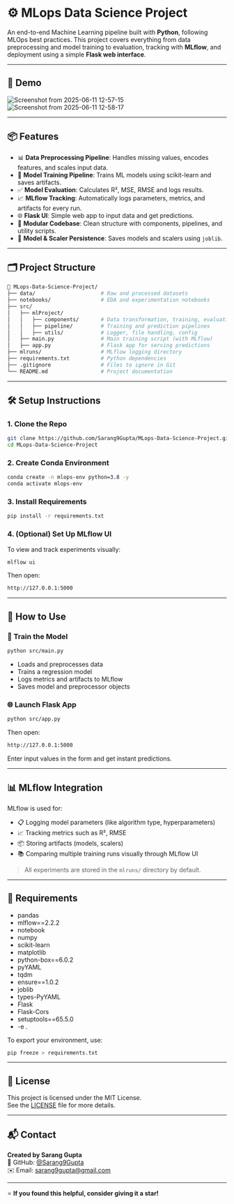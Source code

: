 # ⚙️ MLops Data Science Project

An end-to-end Machine Learning pipeline built with **Python**, following MLOps best practices. This project covers everything from data preprocessing and model training to evaluation, tracking with **MLflow**, and deployment using a simple **Flask web interface**.

---

## 📸 Demo

![Screenshot from 2025-06-11 12-57-15](https://github.com/user-attachments/assets/8f8f5483-2b29-4625-803f-0f02c853ad2a)
![Screenshot from 2025-06-11 12-58-17](https://github.com/user-attachments/assets/047f13b4-026b-4d44-97ef-872fd83b0cf3)

---

## 📦 Features

- 📊 **Data Preprocessing Pipeline**: Handles missing values, encodes features, and scales input data.
- 🧠 **Model Training Pipeline**: Trains ML models using scikit-learn and saves artifacts.
- ✅ **Model Evaluation**: Calculates R², MSE, RMSE and logs results.
- 📈 **MLflow Tracking**: Automatically logs parameters, metrics, and artifacts for every run.
- 🌐 **Flask UI**: Simple web app to input data and get predictions.
- 📁 **Modular Codebase**: Clean structure with components, pipelines, and utility scripts.
- 💾 **Model & Scaler Persistence**: Saves models and scalers using `joblib`.

---

## 🗂️ Project Structure

```bash
📁 MLops-Data-Science-Project/
├── data/                     # Raw and processed datasets
├── notebooks/                # EDA and experimentation notebooks
├── src/
│   ├── mlProject/
│   │   ├── components/       # Data transformation, training, evaluation
│   │   ├── pipeline/         # Training and prediction pipelines
│   │   ├── utils/            # Logger, file handling, config
│   ├── main.py               # Main training script (with MLflow)
│   ├── app.py                # Flask app for serving predictions
├── mlruns/                   # MLflow logging directory
├── requirements.txt          # Python dependencies
├── .gitignore                # Files to ignore in Git
└── README.md                 # Project documentation
```

---

## 🛠️ Setup Instructions

### 1. Clone the Repo

```bash
git clone https://github.com/Sarang9Gupta/MLops-Data-Science-Project.git
cd MLops-Data-Science-Project
```

### 2. Create Conda Environment

```bash
conda create -n mlops-env python=3.8 -y
conda activate mlops-env
```


### 3. Install Requirements

```bash
pip install -r requirements.txt
```

### 4. (Optional) Set Up MLflow UI

To view and track experiments visually:

```bash
mlflow ui
```

Then open:

```bash
http://127.0.0.1:5000
```

---

## 🚀 How to Use

### 🔧 Train the Model

```bash
python src/main.py
```

- Loads and preprocesses data
- Trains a regression model
- Logs metrics and artifacts to MLflow
- Saves model and preprocessor objects

### 🌐 Launch Flask App

```bash
python src/app.py
```

Then open:

```bash
http://127.0.0.1:5000
```

Enter input values in the form and get instant predictions.

---

## 📊 MLflow Integration

MLflow is used for:

- 📋 Logging model parameters (like algorithm type, hyperparameters)
- 📈 Tracking metrics such as R², RMSE
- 📦 Storing artifacts (models, scalers)
- 📚 Comparing multiple training runs visually through MLflow UI

> All experiments are stored in the `mlruns/` directory by default.

---

## 📌 Requirements

- pandas 
- mlflow==2.2.2
- notebook
- numpy
- scikit-learn
- matplotlib
- python-box==6.0.2
- pyYAML
- tqdm
- ensure==1.0.2
- joblib
- types-PyYAML
- Flask
- Flask-Cors
- setuptools==65.5.0
- -e .

To export your environment, use:

```bash
pip freeze > requirements.txt
```

---

## 📝 License

This project is licensed under the MIT License.  
See the [LICENSE](LICENSE) file for more details.

---

## 📬 Contact

**Created by Sarang Gupta**  
🔗 GitHub: [@Sarang9Gupta](https://github.com/Sarang9Gupta)  
✉️ Email: sarang9gupta@gmail.com

---

⭐ **If you found this helpful, consider giving it a star!**
